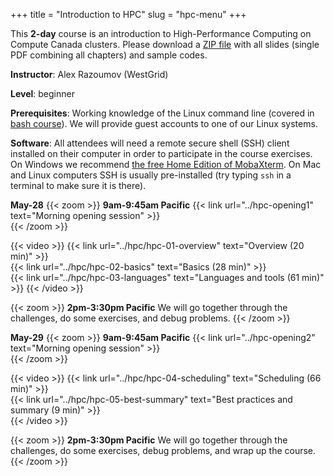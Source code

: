 +++
title = "Introduction to HPC"
slug = "hpc-menu"
+++

This **2-day** course is an introduction to High-Performance Computing on Compute Canada clusters. Please
download a [ZIP file](https://owncloud.westgrid.ca/index.php/s/VCD8Pogqmk7eS16/download) with all slides
(single PDF combining all chapters) and sample codes.

**Instructor**: Alex Razoumov (WestGrid)

**Level**: beginner

**Prerequisites**: Working knowledge of the Linux command line (covered in
[bash course](../bash-menu)). We will provide guest accounts to one of our Linux systems.

**Software**: All attendees will need a remote secure shell (SSH) client installed on their computer in
order to participate in the course exercises. On Windows we recommend
[the free Home Edition of MobaXterm](https://mobaxterm.mobatek.net/download.html). On Mac and Linux
computers SSH is usually pre-installed (try typing `ssh` in a terminal to make sure it is there).

**May-28**
{{< zoom >}}
<b>9am-9:45am Pacific</b> {{< link url="../hpc-opening1" text="Morning opening session" >}}<br>
{{< /zoom >}}

{{< video >}}
{{< link url="../hpc/hpc-01-overview" text="Overview (20 min)" >}}<br>
{{< link url="../hpc/hpc-02-basics" text="Basics (28 min)" >}}<br>
{{< link url="../hpc/hpc-03-languages" text="Languages and tools (61 min)" >}}
{{< /video >}}<br>

{{< zoom >}}
<b>2pm-3:30pm Pacific</b> We will go together through the challenges, do some exercises, and debug problems.
{{< /zoom >}}

**May-29**
{{< zoom >}}
<b>9am-9:45am Pacific</b> {{< link url="../hpc-opening2" text="Morning opening session" >}}<br>
{{< /zoom >}}

{{< video >}}
{{< link url="../hpc/hpc-04-scheduling" text="Scheduling (66 min)" >}}<br>
{{< link url="../hpc/hpc-05-best-summary" text="Best practices and summary (9 min)" >}}<br>
{{< /video >}}<br>

{{< zoom >}}
<b>2pm-3:30pm Pacific</b> We will go together through the challenges, do some exercises, debug problems, and
wrap up the course.
{{< /zoom >}}
